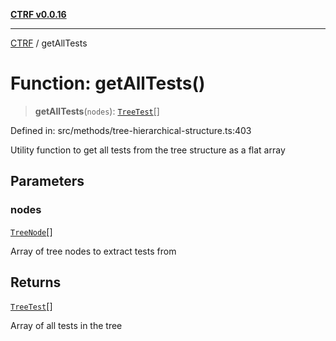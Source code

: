 [**CTRF v0.0.16**](../README.md)

***

[CTRF](../README.md) / getAllTests

# Function: getAllTests()

> **getAllTests**(`nodes`): [`TreeTest`](../type-aliases/TreeTest.md)[]

Defined in: src/methods/tree-hierarchical-structure.ts:403

Utility function to get all tests from the tree structure as a flat array

## Parameters

### nodes

[`TreeNode`](../interfaces/TreeNode.md)[]

Array of tree nodes to extract tests from

## Returns

[`TreeTest`](../type-aliases/TreeTest.md)[]

Array of all tests in the tree
